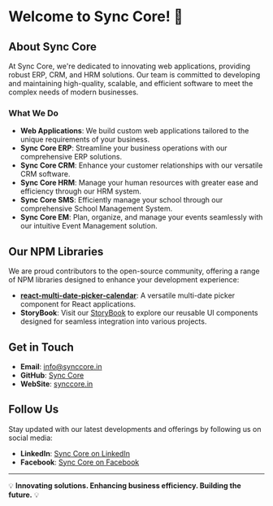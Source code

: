 # Welcome to Sync Core! 👋

## About Sync Core

At Sync Core, we're dedicated to innovating web applications, providing robust ERP, CRM, and HRM solutions. Our team is committed to developing and maintaining high-quality, scalable, and efficient software to meet the complex needs of modern businesses.

### What We Do

- **Web Applications**: We build custom web applications tailored to the unique requirements of your business.
- **Sync Core ERP**: Streamline your business operations with our comprehensive ERP solutions.
- **Sync Core CRM**: Enhance your customer relationships with our versatile CRM software.
- **Sync Core HRM**: Manage your human resources with greater ease and efficiency through our HRM system.
- **Sync Core SMS**: Efficiently manage your school through our comprehensive School Management System.
- **Sync Core EM**: Plan, organize, and manage your events seamlessly with our intuitive Event Management solution.

## Our NPM Libraries

We are proud contributors to the open-source community, offering a range of NPM libraries designed to enhance your development experience:

- **[react-multi-date-picker-calendar](https://npmjs.com/package/react-multi-date-picker-calendar)**: A versatile multi-date picker component for React applications.
- **StoryBook**: Visit our [StoryBook](https://sync-core.github.io/ui-component) to explore our reusable UI components designed for seamless integration into various projects.

## Get in Touch

- **Email**: [info@synccore.in](mailto:info@synccore.in)
- **GitHub**: [Sync Core](https://github.com/Sync-Core)
- **WebSite**: [synccore.in](https://synccore.in/)

## Follow Us

Stay updated with our latest developments and offerings by following us on social media:

- **LinkedIn**: [Sync Core on LinkedIn](https://www.linkedin.com/company/sync-core)
- **Facebook**: [Sync Core on Facebook](https://www.facebook.com/people/Sync-Core/61561941314201/)
---

💡 **Innovating solutions. Enhancing business efficiency. Building the future.** 💡


